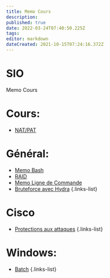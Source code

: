 ```yaml
---
title: Memo Cours
description: 
published: true
date: 2022-03-24T07:40:50.225Z
tags: 
editor: markdown
dateCreated: 2021-10-15T07:24:16.372Z
---
```


# SIO
Memo Cours

# Cours:
- [NAT/PAT](/SIO/NAT-COURS)

# Général:
- [Memo Bash](/SIO/Bash)
- [RAID](/SIO/RAID)
- [Memo Ligne de Commande](/SIO/Commande)
- [Bruteforce avec Hydra](/SIO/BruteForce-Hydra)
{.links-list}

# Cisco
- [Protections aux attaques](/SIO/Protections-Cisco)
{.links-list}

# Windows:
- [Batch](/SIO/Batch)
{.links-list}
